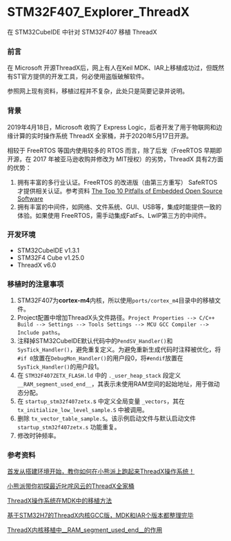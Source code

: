 # STM32F407_Explorer_ThreadX
在 STM32CubeIDE 中针对 STM32F407 移植 ThreadX

### 前言

在 Microsoft 开源ThreadX后，网上有人在Keil MDK、IAR上移植成功过，但既然有ST官方提供的开发工具，何必使用盗版破解软件。

参照网上现有资料，移植过程并不复杂，此处只是简要记录并说明。



### 背景

2019年4月18日，Microsoft 收购了 Express Logic，后者开发了用于物联网和边缘计算的实时操作系统 ThreadX 全家桶，并于2020年5月17日开源。

相较于 FreeRTOS 等国内使用较多的 RTOS 而言，除了后发（FreeRTOS 早期即开源，在 2017 年被亚马逊收购并修改为 MIT授权）的劣势，ThreadX 具有2方面的优势：

1. 拥有丰富的多行业认证。FreeRTOS 的改进版（由第三方重写） SafeRTOS 才提供相关认证。参考资料 [The Top 10 Pitfalls of Embedded Open Source Software](https://rtos.com/wp-content/uploads/2018/01/EL_Pitfalls_of_Open_Source_Software.pdf)
2. 拥有丰富的中间件，如网络、文件系统、GUI、USB等，集成时能提供一致的体验。如果使用 FreeRTOS，需手动集成FatFs、LwIP第三方的中间件。



### 开发环境

* STM32CubeIDE v1.3.1
* STM32F4 Cube v1.25.0
* ThreadX v6.0



### 移植时的注意事项

1. STM32F407为**cortex-m4**内核，所以使用`ports/cortex_m4`目录中的移植文件。
2. Project配置中增加ThreadX头文件路径。`Project Properties --> C/C++ Build --> Settings --> Tools Settings --> MCU GCC Compiler --> Include paths`。
3. 注释掉STM32CubeIDE默认代码中的`PendSV_Handler()`和`SysTick_Handler()`，避免重复定义。为避免重新生成代码时注释被优化，将`#if 0`放置在`DebugMon_Handler()`的用户段0，将`#endif`放置在`SysTick_Handler()`的用户段1。
4.  在 `STM32F407ZETX_FLASH.ld` 中的 `._user_heap_stack` 段定义 `__RAM_segment_used_end__`，其表示未使用RAM空间的起始地址，用于做动态分配。
5. 在 `startup_stm32f407zetx.`s 中定义全局变量 `_vectors`，其在 `tx_initialize_low_level_sample.S` 中被调用。
6. 删除 `tx_vector_table_sample.S`。该示例启动文件与默认启动文件 `startup_stm32f407zetx.s` 功能重复。
7. 修改时钟频率。



### 参考资料

[首发从搭建环境开始，教你如何在小熊派上跑起来ThreadX操作系统！](https://www.codenong.com/cs106388532/)

[小熊派带你初探最近叱咤风云的ThreadX全家桶](https://www.21ic.com/article/766878.html)

[ThreadX操作系统在MDK中的移植方法](https://blog.csdn.net/Mculover666/article/details/106607238)

[基于STM32H7的ThreadX内核GCC版，MDK和IAR个版本都整理完毕](http://www.armbbs.cn/forum.php?mod=viewthread&tid=98089)

[ThreadX内核移植中__RAM_segment_used_end__的作用](http://www.armbbs.cn/forum.php?mod=viewthread&tid=98114&fromuid=58)